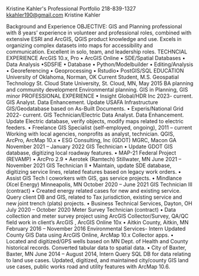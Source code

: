 Kristine Kahler's Professional Portfolio
218-839-1327
kkahler190@gmail.com
Kristine Kahler 

Background and Experience
OBJECTIVE: GIS and Planning professional with 8 years’ experience in volunteer and professional roles, combined with extensive ESRI and ArcGIS, QGIS product knowledge and use. Excels in organizing complex datasets into maps for accessibility and communication. Excellent in solo, team, and leadership roles. 
TECHNCIAL EXPERIENCE
ArcGIS 10.x, Pro • ArcGIS Online • SDE/Spatial Databases • Data Analysis •SDSFIE • Database • Python/Modelbuilder • Editing/Analysis • Georeferencing • Geoprocessing • Rstudio• PostGIS/SQL
EDUCATION 
University of Oklahoma, Norman, OK
Current Student, M.S. Geospatial Technology
St. Cloud State University, St. Cloud, MN, 
May 2015 BA planning and community development Environmental planning. GIS in Planning, GIS minor 
PROFESSIONAL EXPERIENCE
• Insight Global/HDR Inc 2023- current. GIS Analyst. Data Enhancement.  Update USAFA Infrastructure GIS/Geodatabase based on As-Built Documents. 
• Experis/National Grid 2022- current. GIS Technician/Electric Data Analyst. Data Enhancement.  Update Electric database, verify objects, modify maps related to electric feeders. 
• Freelance GIS Specialist (self-employed, ongoing), 2011 – current 
Working with local agencies, nonprofits as analyst, technician. QGIS, ArcPro, ArcMap 10.x
 • ESG Consulting, Inc (GDOT) MGRC, Macon GA November 2021 – January 2022
 GIS Technician • Update GDOT GIS database, digitizing local roadway features. • MAP-21 Federal Project (REVAMP) • ArcPro 2.9 
• Aerotek (Ramtech) Stillwater, MN June 2021 – November 2021 
GIS Technician II • Maintain, update SDE database, digitizing service lines, related features based on legacy work orders. • Assist GIS Tech I coworkers with GIS, gas service projects. 
• Mindlance (Xcel Energy) Minneapolis, MN October 2020 – June 2021 
GIS Technician III (contract) • Created energy related cases for new and existing service. Query client DB and GIS, related to Tax jurisdiction, existing service and new joint trench (plats) projects. 
• Business Technical Services, Dayton, OH July 2020 – October 2020 
Meter Survey Technician (contract) • Data collection and meter survey project using ArcGIS Collector/Survey, QA/QC field work in client’s ArcGIS , ArcGIS Online 10x 
• Aitkin County, Aitkin, MN February 2016 – November 2016 Environmental Services- Intern 
 Updated County GIS Data using ArcGIS Online, ArcMap 10.x Collector apps. • Located and digitized/GPS wells based on MN Dept. of Health and County historical records. Converted tabular data to spatial data. 
• City of Baxter, Baxter, MN June 2014 – August 2014, Intern 
Query SQL DB for data relating to land use cases. Updated, digitized, and maintained city/county GIS land use cases, public works road and utility features with ArcMap 10.6.
